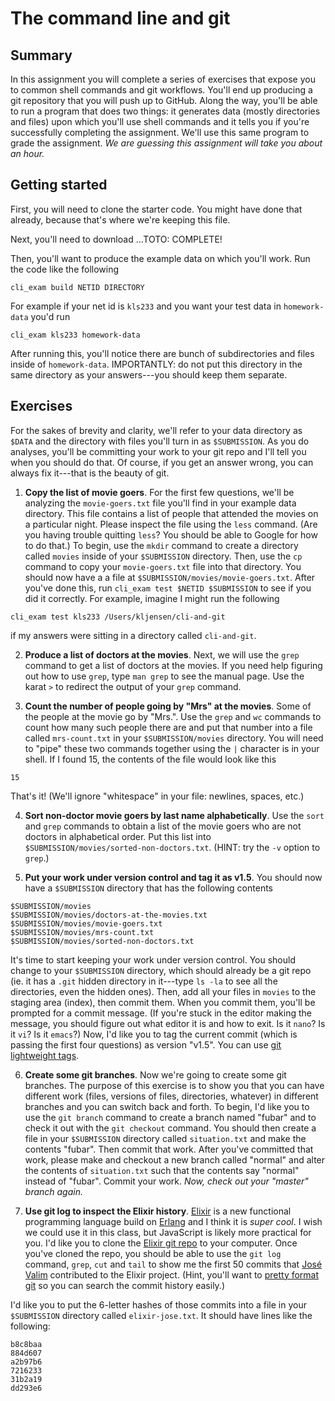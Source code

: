 # The command line and git

## Summary

In this assignment you will complete a series of exercises that
expose you to common shell commands and git workflows. You'll
end up producing a git repository that you will push up to GitHub.
Along the way, you'll be able to run a program that does two things:
it generates data (mostly directories and files) upon which you'll
use shell commands and it tells you if you're successfully completing
the assignment. We'll use this same program to grade the assignment.
_We are guessing this assignment will take you about an hour._

## Getting started

First, you will need to clone the starter code. You might have done
that already, because that's where we're keeping this file.

Next, you'll need to download ...TOTO: COMPLETE!

Then, you'll want to produce the example data on which you'll work.
Run the code like the following

```
cli_exam build NETID DIRECTORY
```

For example if your net id is `kls233` and you want your test data in
`homework-data` you'd run

```
cli_exam kls233 homework-data
```

After running this, you'll notice there are bunch of subdirectories and
files inside of `homework-data`. IMPORTANTLY: do not put this directory
in the same directory as your answers---you should keep them separate.


## Exercises

For the sakes of brevity and clarity, we'll refer to your data directory
as `$DATA` and the directory with files you'll turn in as `$SUBMISSION`.
As you do analyses, you'll
be committing your work to your git repo and I'll tell you when you should
do that. Of course, if you get an answer
wrong, you can always fix it---that is the beauty of git.

1. **Copy the list of movie goers**.
For the first few questions, we'll be analyzing the `movie-goers.txt`
file you'll find in your example data directory. This file contains a list of
people that attended the movies on a particular night. Please inspect the file
using the `less` command. (Are you having trouble quitting `less`? You should
be able to Google for how to do that.) To begin, use the
`mkdir` command to create a directory called `movies` inside of your `$SUBMISSION`
directory. Then, use the `cp` command to copy your `movie-goers.txt` file
into that directory. You should now have a a file at
`$SUBMISSION/movies/movie-goers.txt`.
After you've done this, run `cli_exam test $NETID $SUBMISSION`
to see if you did it correctly. For example, imagine I might run the following

  ```
  cli_exam test kls233 /Users/kljensen/cli-and-git
  ```

  if my answers were sitting in a directory called `cli-and-git`.

2. **Produce a list of doctors at the movies**. Next, we will use
the `grep` command to get a list of doctors at the movies. If you
need help figuring out how to use `grep`, type `man grep` to see
the manual page. Use the karat `>` to redirect the output of your
`grep` command.

3. **Count the number of people going by "Mrs" at the movies**.
Some of the people at the movie go by "Mrs.". Use the `grep` and `wc`
commands to count how many such people there are and put that number
into a file called `mrs-count.txt` in your `$SUBMISSION/movies` directory.
You will need to "pipe" these two commands together using the `|` character
is in your shell. If I found 15, the contents of the file would look like this

  ```
  15
  ```
That's it! (We'll ignore "whitespace" in your file: newlines, spaces, etc.)

4. **Sort non-doctor movie goers by last name alphabetically**.
Use the `sort` and `grep` commands to obtain a list of the movie
goers who are not doctors in alphabetical order. Put this list into
`$SUBMISSION/movies/sorted-non-doctors.txt`. (HINT: try the `-v` option
to `grep`.)

5. **Put your work under version control and tag it as v1.5**. You should now have
a `$SUBMISSION` directory that has the following contents

  ```
  $SUBMISSION/movies
  $SUBMISSION/movies/doctors-at-the-movies.txt
  $SUBMISSION/movies/movie-goers.txt
  $SUBMISSION/movies/mrs-count.txt
  $SUBMISSION/movies/sorted-non-doctors.txt
  ```
  It's time to start keeping your work under version control. You should
  change to your `$SUBMISSION` directory, which should already be a git
  repo (ie. it has a `.git` hidden directory in it---type `ls -la` to see
  all the directories, even the hidden ones). Then, add all your files in `movies` to the staging area (index),
  then commit them. When you commit them, you'll be prompted for a commit
  message. (If you're stuck in the editor making the message, you should
  figure out what editor it is and how to exit. Is it `nano`? Is it `vi`?
  Is it `emacs`?) Now, I'd like you to tag the current commit (which is
  passing the first four questions) as version "v1.5". You can use
  [git lightweight tags](https://git-scm.com/book/en/v2/Git-Basics-Tagging).

6. **Create some git branches**.
  Now we're going to create some git branches.
  The purpose of this exercise is to show you that you can have different
  work (files, versions of files, directories, whatever) in different branches
  and you can switch back and forth. To begin, I'd like you to use
  the `git branch` command to create a branch
  named "fubar" and to check it out with the `git checkout` command. You should then create a file in your `$SUBMISSION`
  directory called `situation.txt` and make the contents "fubar". Then
  commit that work. After you've committed that work, please make and
  checkout a new
  branch called "normal" and alter the contents of `situation.txt` such
  that the contents say "normal" instead of "fubar". Commit your work.
  _Now, check out your "master" branch again._

7. **Use git log to inspect the Elixir history**.
  [Elixir](http://elixir-lang.org/) is a new functional
  programming language build on [Erlang](https://www.erlang.org/)
  and I think it is _super cool_. I wish we could use it in this
  class, but JavaScript is likely more practical for you. I'd like
  you to clone the [Elixir git repo](https://github.com/elixir-lang/elixir)
  to your computer. Once you've cloned the repo, you should be able
  to use the `git log` command, `grep`, `cut` and
  `tail` to show me the first 50 commits that
  [José Valim](https://twitter.com/josevalim?lang=en) contributed
  to the Elixir project. (Hint, you'll want to [pretty format git](https://git-scm.com/docs/pretty-formats) so you can search
  the commit history easily.)

  I'd like you to put the 6-letter hashes of those commits into a
  file in your `$SUBMISSION` directory called `elixir-jose.txt`.
  It should have lines like the following:
  ```
  b8c8baa
  884d607
  a2b97b6
  7216233
  31b2a19
  dd293e6
  ```
